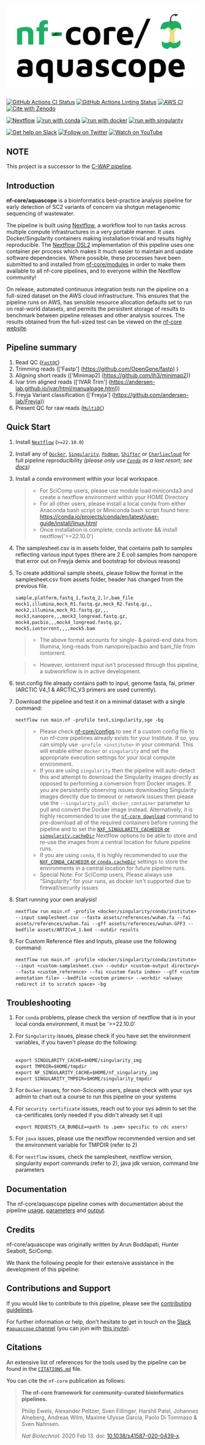 # ![nf-core/aquascope](docs/images/nf-core-aquascope_logo.png)

[![GitHub Actions CI Status](https://github.com/nf-core/aquascope/workflows/nf-core%20CI/badge.svg)](https://github.com/nf-core/aquascope/actions?query=workflow%3A%22nf-core+CI%22)
[![GitHub Actions Linting Status](https://github.com/nf-core/aquascope/workflows/nf-core%20linting/badge.svg)](https://github.com/nf-core/aquascope/actions?query=workflow%3A%22nf-core+linting%22)
[![AWS CI](https://img.shields.io/badge/CI%20tests-full%20size-FF9900?labelColor=000000&logo=Amazon%20AWS)](https://nf-co.re/aquascope/results)
[![Cite with Zenodo](http://img.shields.io/badge/DOI-10.5281/zenodo.XXXXXXX-1073c8?labelColor=000000)](https://doi.org/10.5281/zenodo.XXXXXXX)

[![Nextflow](https://img.shields.io/badge/nextflow%20DSL2-%E2%89%A521.04.0-23aa62.svg?labelColor=000000)](https://www.nextflow.io/)
[![run with conda](http://img.shields.io/badge/run%20with-conda-3EB049?labelColor=000000&logo=anaconda)](https://docs.conda.io/en/latest/)
[![run with docker](https://img.shields.io/badge/run%20with-docker-0db7ed?labelColor=000000&logo=docker)](https://www.docker.com/)
[![run with singularity](https://img.shields.io/badge/run%20with-singularity-1d355c.svg?labelColor=000000)](https://sylabs.io/docs/)

[![Get help on Slack](http://img.shields.io/badge/slack-nf--core%20%23aquascope-4A154B?labelColor=000000&logo=slack)](https://nfcore.slack.com/channels/aquascope)
[![Follow on Twitter](http://img.shields.io/badge/twitter-%40nf__core-1DA1F2?labelColor=000000&logo=twitter)](https://twitter.com/nf_core)
[![Watch on YouTube](http://img.shields.io/badge/youtube-nf--core-FF0000?labelColor=000000&logo=youtube)](https://www.youtube.com/c/nf-core)

## NOTE

This project is a successor to the [C-WAP pipeline](https://github.com/CFSAN-Biostatistics/C-WAP).  


## Introduction

<!-- TODO nf-core: Write a 1-2 sentence summary of what data the pipeline is for and what it does -->
**nf-core/aquascope** is a bioinformatics best-practice analysis pipeline for early detection of SC2 variants of concern via shotgun metagenomic sequencing of wastewater.

The pipeline is built using [Nextflow](https://www.nextflow.io), a workflow tool to run tasks across multiple compute infrastructures in a very portable manner. It uses Docker/Singularity containers making installation trivial and results highly reproducible. The [Nextflow DSL2](https://www.nextflow.io/docs/latest/dsl2.html) implementation of this pipeline uses one container per process which makes it much easier to maintain and update software dependencies. Where possible, these processes have been submitted to and installed from [nf-core/modules](https://github.com/nf-core/modules) in order to make them available to all nf-core pipelines, and to everyone within the Nextflow community!

<!-- TODO nf-core: Add full-sized test dataset and amend the paragraph below if applicable -->
On release, automated continuous integration tests run the pipeline on a full-sized dataset on the AWS cloud infrastructure. This ensures that the pipeline runs on AWS, has sensible resource allocation defaults set to run on real-world datasets, and permits the persistent storage of results to benchmark between pipeline releases and other analysis sources. The results obtained from the full-sized test can be viewed on the [nf-core website](https://nf-co.re/aquascope/results).

## Pipeline summary

<!-- TODO nf-core: Fill in short bullet-pointed list of the default steps in the pipeline -->

1. Read QC ([`FastQC`](https://www.bioinformatics.babraham.ac.uk/projects/fastqc/))
2. Trimming reads  (['Fastp'] (https://github.com/OpenGene/fastp) )
3. Aligning short reads (['Minimap2] (https://github.com/lh3/minimap2))
4. Ivar trim aligned reads (['IVAR Trim'] (https://andersen-lab.github.io/ivar/html/manualpage.html))
6. Freyja Variant classification (['Freyja'] (https://github.com/andersen-lab/Freyja))
7. Present QC for raw reads ([`MultiQC`](http://multiqc.info/))

## Quick Start

1. Install [`Nextflow`](https://www.nextflow.io/docs/latest/getstarted.html#installation) (`>=22.10.0`)

2. Install any of [`Docker`](https://docs.docker.com/engine/installation/), [`Singularity`](https://www.sylabs.io/guides/3.0/user-guide/), [`Podman`](https://podman.io/), [`Shifter`](https://nersc.gitlab.io/development/shifter/how-to-use/) or [`Charliecloud`](https://hpc.github.io/charliecloud/) for full pipeline reproducibility _(please only use [`Conda`](https://conda.io/miniconda.html) as a last resort; see [docs](https://nf-co.re/usage/configuration#basic-configuration-profiles))_

3. Install a conda environment within your local workspace.
    > * For SciComp users, please use module load miniconda3 and create a nextflow environment within your HOME Directory
    > * For all other users, please install a local conda from either Anaconda bash script or Miniconda bash script found here: 
        https://conda.io/projects/conda/en/latest/user-guide/install/linux.html
    > * Once installation is complete, conda activate <newlycreatedenvironment> && install nextflow('>=22.10.0')

4. The samplesheet.csv is in assets folder, that contains path to samples reflecting various input types (there are 2 E.coli samples from nanopore that error out on Freyja demix and bootstrap for obvious reasons)

5. To create additional sample sheets, please follow the format in the samplesheet.csv from assets folder, header has changed from the previous file.

    ```console
    sample,platform,fastq_1,fastq_2,lr,bam_file
    mock1,illumina,mock_R1.fastq.gz,mock_R2.fastq.gz,,
    mock2,illumina,mock_R1.fastq.gz,,,
    mock3,nanopore,,,mock3_longread.fastq.gz,
    mock4,pacbio,,,mock4_longread.fastq.gz,
    mock5,iontorrent,,,,mock5.bam
    ```
    > * The above format accounts for single- & paired-end data from Illumina, long-reads from nanopore/pacbio and bam_file from iontorrent.

    > * However, iontorrent input isn't processed through this pipeline, a subworkflow is in active development.

6. test.config file already contains path to input, genome fasta, fai, primer (ARCTIC V4_1 & ARCTIC_V3 primers are used currently).

7. Download the pipeline and test it on a minimal dataset with a single command:

    ```console
    nextflow run main.nf -profile test,singularity,sge -bg
    ```

    > * Please check [nf-core/configs](https://github.com/nf-core/configs#documentation) to see if a custom config file to run nf-core pipelines already exists for your Institute. If so, you can simply use `-profile <institute>` in your command. This will enable either `docker` or `singularity` and set the appropriate execution settings for your local compute environment.
    > * If you are using `singularity` then the pipeline will auto-detect this and attempt to download the Singularity images directly as opposed to performing a conversion from Docker images. If you are persistently observing issues downloading Singularity images directly due to timeout or network issues then please use the `--singularity_pull_docker_container` parameter to pull and convert the Docker image instead. Alternatively, it is highly recommended to use the [`nf-core download`](https://nf-co.re/tools/#downloading-pipelines-for-offline-use) command to pre-download all of the required containers before running the pipeline and to set the [`NXF_SINGULARITY_CACHEDIR` or `singularity.cacheDir`](https://www.nextflow.io/docs/latest/singularity.html?#singularity-docker-hub) Nextflow options to be able to store and re-use the images from a central location for future pipeline runs.
    > * If you are using `conda`, it is highly recommended to use the [`NXF_CONDA_CACHEDIR` or `conda.cacheDir`](https://www.nextflow.io/docs/latest/conda.html) settings to store the environments in a central location for future pipeline runs.
    > * Special Note: For SciComp users, Please always use "Singularity" for your runs, as docker isn't supported due to firewall/security issues

8. Start running your own analysis!

    ```console
    nextflow run main.nf -profile <docker/singularity/conda/institute> --input samplesheet.csv --fasta assets/references/wuhan.fa --fai assets/references/wuhan.fai --gff assets/references/wuhan.GFF3 --bedfile assets/ARTICv4_1.bed --outdir results
    ```
9. For Custom Reference files and Inputs, please use the following command:

    ```console
    nextflow run main.nf -profile <docker/singularity/conda/institute> --input <custom-samplesheet.csv> --outdir <custom-output directory> 
    --fasta <custom_reference> --fai <custom fasta index> --gff <custom annotation file> --bedfile <custom primers> --workdir <always redirect it to scratch space> -bg
    ```
## Troubleshooting

1. For `conda` problems, please check the version of nextflow that is in your local conda environment, it must be '>=22.10.0'

2. For `Singularity` issues, please check if you have set the environment variables, if you haven't please do the following:
    ```console
    
    export SINGULARITY_CACHE=$HOME/singularity_img
    export TMPDIR=$HOME/tmpdir
    export NF_SINGULARITY_CACHE=$HOME/nf_singularity_img
    export SINGULARITY_TMPDIR=$HOME/singularity_tmpdir
    
    ```
3. For `Docker` issues, for non-Scicomp users, please check with your sys admin to chart out a course to run this pipeline on your systems

4. For `security certificate` issues, reach out to your sys admin to set the ca-certificates (only needed if you didn't already set it up)
    
    ```console
    export REQUESTS_CA_BUNDLE=<path to .pem> specific to cdc users!

    ```
5. For `java` issues, please use the nextflow recommended version and set the environment variable for TMPDIR (refer to 2)

6. For `nextflow` issues, check the samplesheet, nextflow version, singularity export commands (refer to 2), java jdk version, command line parameters

## Documentation

The nf-core/aquascope pipeline comes with documentation about the pipeline [usage](https://nf-co.re/aquascope/usage), [parameters](https://nf-co.re/aquascope/parameters) and [output](https://nf-co.re/aquascope/output).

## Credits

nf-core/aquascope was originally written by Arun Boddapati, Hunter Seabolt, SciComp.

We thank the following people for their extensive assistance in the development of this pipeline:

<!-- TODO nf-core: If applicable, make list of people who have also contributed -->

## Contributions and Support

If you would like to contribute to this pipeline, please see the [contributing guidelines](.github/CONTRIBUTING.md).

For further information or help, don't hesitate to get in touch on the [Slack `#aquascope` channel](https://nfcore.slack.com/channels/aquascope) (you can join with [this invite](https://nf-co.re/join/slack)).

## Citations

<!-- TODO nf-core: Add citation for pipeline after first release. Uncomment lines below and update Zenodo doi and badge at the top of this file. -->
<!-- If you use  nf-core/aquascope for your analysis, please cite it using the following doi: [10.5281/zenodo.XXXXXX](https://doi.org/10.5281/zenodo.XXXXXX) -->

<!-- TODO nf-core: Add bibliography of tools and data used in your pipeline -->
An extensive list of references for the tools used by the pipeline can be found in the [`CITATIONS.md`](CITATIONS.md) file.

You can cite the `nf-core` publication as follows:

> **The nf-core framework for community-curated bioinformatics pipelines.**
>
> Philip Ewels, Alexander Peltzer, Sven Fillinger, Harshil Patel, Johannes Alneberg, Andreas Wilm, Maxime Ulysse Garcia, Paolo Di Tommaso & Sven Nahnsen.
>
> _Nat Biotechnol._ 2020 Feb 13. doi: [10.1038/s41587-020-0439-x](https://dx.doi.org/10.1038/s41587-020-0439-x).

